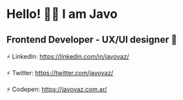 # Hello! 👋🏻 I am Javo

## Frontend Developer - UX/UI designer 💼

⚡ LinkedIn: https://linkedin.com/in/javovaz/

⚡ Twitter: https://twitter.com/javovaz/

⚡ Codepen: https://javovaz.com.ar/
